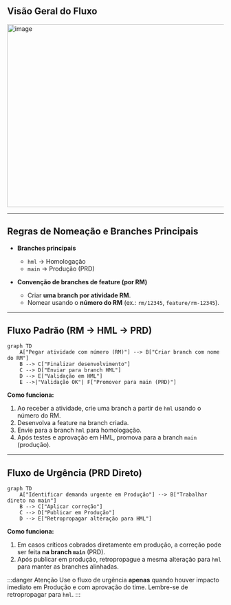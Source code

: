 ## Visão Geral do Fluxo

<img width="1389" height="426" alt="image" src="https://github.com/user-attachments/assets/207cfe67-da4f-4ace-a091-c160378ed8eb" />

---

## Regras de Nomeação e Branches Principais

* **Branches principais**

  * `hml` → Homologação
  * `main` → Produção (PRD)
* **Convenção de branches de feature (por RM)**

  * Criar **uma branch por atividade RM**.
  * Nomear usando o **número do RM** (ex.: `rm/12345`, `feature/rm-12345`).

---

## Fluxo Padrão (RM → HML → PRD)

```mermaid
graph TD
    A["Pegar atividade com número (RM)"] --> B["Criar branch com nome do RM"]
    B --> C["Finalizar desenvolvimento"]
    C --> D["Enviar para branch HML"]
    D --> E["Validação em HML"]
    E -->|"Validação OK"| F["Promover para main (PRD)"]
```

**Como funciona:**

1. Ao receber a atividade, crie uma branch a partir de `hml` usando o número do RM.
2. Desenvolva a feature na branch criada.
3. Envie para a branch `hml` para homologação.
4. Após testes e aprovação em HML, promova para a branch `main` (produção).

---

## Fluxo de Urgência (PRD Direto)

```mermaid
graph TD
    A["Identificar demanda urgente em Produção"] --> B["Trabalhar direto na main"]
    B --> C["Aplicar correção"]
    C --> D["Publicar em Produção"]
    D --> E["Retropropagar alteração para HML"]
```

**Como funciona:**

1. Em casos críticos cobrados diretamente em produção, a correção pode ser feita **na branch `main`** (PRD).
2. Após publicar em produção, retropropague a mesma alteração para `hml` para manter as branches alinhadas.

\:::danger Atenção
Use o fluxo de urgência **apenas** quando houver impacto imediato em Produção e com aprovação do time. Lembre-se de retropropagar para `hml`.
\:::
